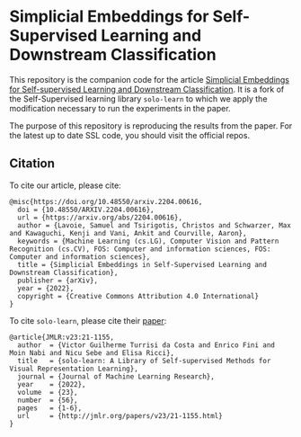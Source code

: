 # Simplicial Embeddings for Self-Supervised Learning and Downstream Classification
This repository is the companion code for the article [Simplicial Embeddings for Self-supervised Learning and Downstream Classification](https://arxiv.org/abs/2204.00616). It is a fork of the Self-Supervised learning library `solo-learn` to which we apply the modification necessary to run the experiments in the paper.

The purpose of this repository is reproducing the results from the paper. For the latest up to date SSL code, you should visit the official repos.


## Citation
To cite our article, please cite:
```
@misc{https://doi.org/10.48550/arxiv.2204.00616,
  doi = {10.48550/ARXIV.2204.00616},  
  url = {https://arxiv.org/abs/2204.00616},  
  author = {Lavoie, Samuel and Tsirigotis, Christos and Schwarzer, Max and Kawaguchi, Kenji and Vani, Ankit and Courville, Aaron},  
  keywords = {Machine Learning (cs.LG), Computer Vision and Pattern Recognition (cs.CV), FOS: Computer and information sciences, FOS: Computer and information sciences},  
  title = {Simplicial Embeddings in Self-Supervised Learning and Downstream Classification},  
  publisher = {arXiv},  
  year = {2022},  
  copyright = {Creative Commons Attribution 4.0 International}
}

```

To cite `solo-learn`, please cite their [paper](https://jmlr.org/papers/v23/21-1155.html):
```
@article{JMLR:v23:21-1155,
  author  = {Victor Guilherme Turrisi da Costa and Enrico Fini and Moin Nabi and Nicu Sebe and Elisa Ricci},
  title   = {solo-learn: A Library of Self-supervised Methods for Visual Representation Learning},
  journal = {Journal of Machine Learning Research},
  year    = {2022},
  volume  = {23},
  number  = {56},
  pages   = {1-6},
  url     = {http://jmlr.org/papers/v23/21-1155.html}
}
```